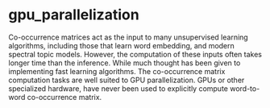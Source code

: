 # gpu_parallelization
Co-occurrence matrices act as the input to many unsupervised learning algorithms, including those that learn word embedding, and modern spectral topic models. However, the computation of these inputs often takes longer time than the inference. While much thought has been given to implementing fast learning algorithms. The co-occurrence matrix computation tasks are well suited to GPU parallelization. GPUs or other specialized hardware, have never been used to explicitly compute word-to-word co-occurrence matrix.
